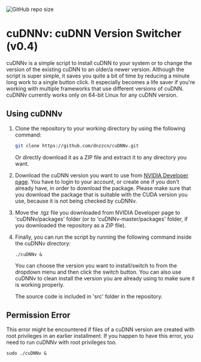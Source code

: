 ![GitHub repo size](https://img.shields.io/github/repo-size/dnzzcn/cudnnv.svg)

# cuDNNv: cuDNN Version Switcher (v0.4)

cuDNNv is a simple script to install cuDNN to your system or to change the version of the existing cuDNN to an older/a newer version. Although the script is super simple, it saves you quite a bit of time by reducing a minute long work to a single button click. It especially becomes a life saver if you're working with multiple frameworks that use different versions of cuDNN. cuDNNv currently works only on 64-bit Linux for any cuDNN version.

## Using cuDNNv

1. Clone the repository to your working directory by using the following command:

   ```bash
   git clone https://github.com/dnzzcn/cuDNNv.git
   ```
   Or directly download it as a ZIP file and extract it to any directory you want.

3. Download the cuDNN version you want to use from [NVIDIA Developer page](https://developer.nvidia.com/rdp/form/cudnn-download-survey). You have to login to your account, or create one if you don't already have, in order to download the package. Please make sure that you download the package that is suitable with the CUDA version you use, because it is not being checked by cuDNNv.

4. Move the .tgz file you downloaded from NVIDIA Developer page to 'cuDNNv/packages' folder (or to 'cuDNNv-master/packages' folder, if you downloaded the repository as a ZIP file).

5. Finally, you can run the script by running the following command inside the cuDNNv directory:

   ``` 
   ./cuDNNv &
   ```
   
   You can choose the version you want to install/switch to from the dropdown menu and then click the switch button. You can also use cuDNNv to clean install the version you are already using to make sure it is working properly.
   
   The source code is included in 'src' folder in the repository.
   
## Permission Error

   This error might be encountered if files of a cuDNN version are created with root privileges in an earlier installment. If you happen to have this error, you need to run cuDNNv with root privileges too.
   
   ``` 
   sudo ./cuDNNv &
   ```
